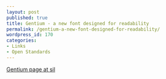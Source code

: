 ```yaml
---
layout: post
published: true
title: Gentium - a new font designed for readability
permalink: /gentium-a-new-font-designed-for-readability/
wordpress_id: 170
categories:
- Links
- Open Standards
---
```



<a href="http://scripts.sil.org/cms/scripts/page.php?site_id=nrsi&amp;item_id=Gentium&amp;_sc=1">Gentium page at sil</a>
